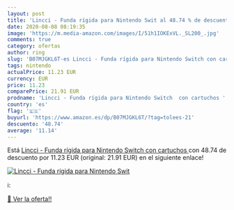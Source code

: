 ```yaml
---
layout: post
title: 'Lincci - Funda rígida para Nintendo Swit al 48.74 % de descuento'
date: 2020-08-08 08:19:35
image: 'https://m.media-amazon.com/images/I/51h1IOKExVL._SL200_.jpg'
comments: true
category: ofertas
author: ring
slug: 'B07MJGKL6T-es Lincci - Funda rígida para Nintendo Switch con cartuchos'
tags: nintendo
actualPrice: 11.23 EUR
currency: EUR
price: 11.23
comparePrice: 21.91 EUR
prodname: 'Lincci - Funda rígida para Nintendo Switch  con cartuchos '
country: 'es'
flag: '🇪🇸'
buyurl: 'https://www.amazon.es/dp/B07MJGKL6T/?tag=tolees-21'
descuento: '48.74'
average: '11.14'
---
```


Está [Lincci - Funda rígida para Nintendo Switch  con cartuchos ](https://www.amazon.es/dp/B07MJGKL6T/?tag=tolees-21) con 48.74 de descuento por 11.23 EUR (original: 21.91 EUR) en el siguiente enlace!

[![Lincci - Funda rígida para Nintendo Swit](https://m.media-amazon.com/images/I/51h1IOKExVL._SL200_.jpg)](https://www.amazon.es/dp/B07MJGKL6T/?tag=tolees-21)

ℹ️:


[🛒 Ver la oferta!!](https://www.amazon.es/dp/B07MJGKL6T/?tag=tolees-21)
